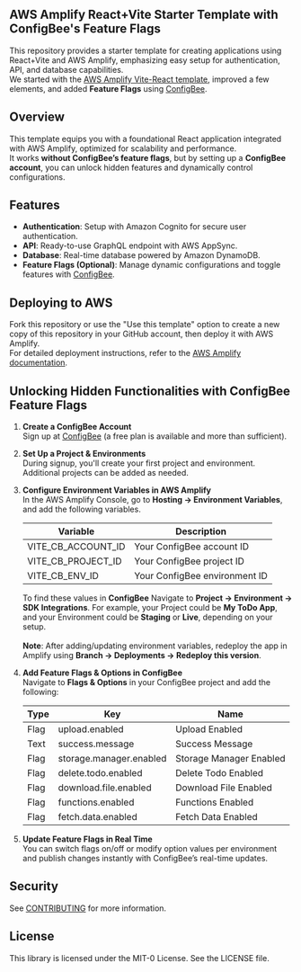 ## AWS Amplify React+Vite Starter Template with ConfigBee's Feature Flags

This repository provides a starter template for creating applications using React+Vite and AWS Amplify, emphasizing easy setup for authentication, API, and database capabilities.  
We started with the [AWS Amplify Vite-React template](https://github.com/aws-samples/amplify-vite-react-template), improved a few elements, and added **Feature Flags** using [ConfigBee](https://configbee.com/).

## Overview

This template equips you with a foundational React application integrated with AWS Amplify, optimized for scalability and performance.  
It works **without ConfigBee’s feature flags**, but by setting up a **ConfigBee account**, you can unlock hidden features and dynamically control configurations.

## Features

- **Authentication**: Setup with Amazon Cognito for secure user authentication.
- **API**: Ready-to-use GraphQL endpoint with AWS AppSync.
- **Database**: Real-time database powered by Amazon DynamoDB.
- **Feature Flags (Optional)**: Manage dynamic configurations and toggle features with [ConfigBee](https://configbee.com/).

## Deploying to AWS

Fork this repository or use the "Use this template" option to create a new copy of this repository in your GitHub account, then deploy it with AWS Amplify.  
For detailed deployment instructions, refer to the [AWS Amplify documentation](https://docs.amplify.aws/react/start/quickstart/#deploy-a-fullstack-app-to-aws).

## Unlocking Hidden Functionalities with ConfigBee Feature Flags

1. **Create a ConfigBee Account**  
   Sign up at [ConfigBee](https://configbee.com/) (a free plan is available and more than sufficient).
   
2. **Set Up a Project & Environments**  
   During signup, you'll create your first project and environment. Additional projects can be added as needed.
   
3. **Configure Environment Variables in AWS Amplify**  
   In the AWS Amplify Console, go to **Hosting → Environment Variables**, and add the following variables.
   
   | Variable | Description |
   | ---- | ---- |
   | VITE_CB_ACCOUNT_ID | Your ConfigBee account ID |
   | VITE_CB_PROJECT_ID | Your ConfigBee project ID |
   | VITE_CB_ENV_ID | Your ConfigBee environment ID |

   To find these values in **ConfigBee** Navigate to **Project → Environment → SDK Integrations**.
   For example, your Project could be **My ToDo App**, and your Environment could be **Staging** or **Live**, depending on your setup.\
   \
   **Note**: After adding/updating environment variables, redeploy the app in Amplify using **Branch → Deployments → Redeploy this version**.

5. **Add Feature Flags & Options in ConfigBee**  
   Navigate to **Flags & Options** in your ConfigBee project and add the following:

   | Type | Key | Name |
   | ---- | ---- | ---- |
   | Flag | upload.enabled | Upload Enabled |
   | Text | success.message | Success Message |
   | Flag | storage.manager.enabled | Storage Manager Enabled |
   | Flag | delete.todo.enabled | Delete Todo Enabled |
   | Flag | download.file.enabled | Download File Enabled |
   | Flag | functions.enabled | Functions Enabled |
   | Flag | fetch.data.enabled | Fetch Data Enabled |

6. **Update Feature Flags in Real Time**  
   You can switch flags on/off or modify option values per environment and publish changes instantly with ConfigBee’s real-time updates.

## Security

See [CONTRIBUTING](CONTRIBUTING.md#security-issue-notifications) for more information.

## License

This library is licensed under the MIT-0 License. See the LICENSE file.
